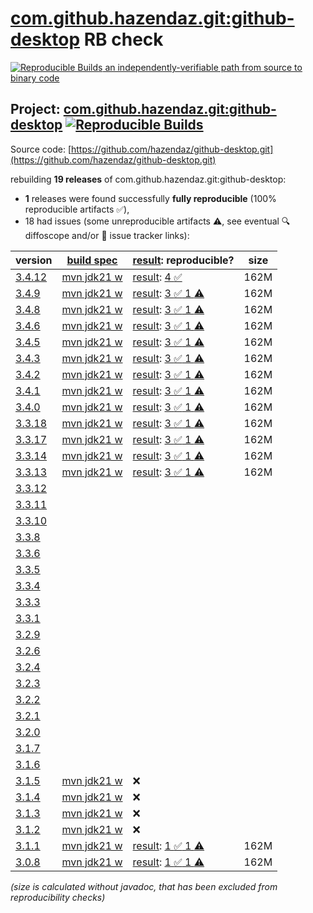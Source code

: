 [com.github.hazendaz.git:github-desktop](https://central.sonatype.com/artifact/com.github.hazendaz.git/github-desktop/versions) RB check
=======

[![Reproducible Builds](https://reproducible-builds.org/images/logos/rb.svg) an independently-verifiable path from source to binary code](https://reproducible-builds.org/)

## Project: [com.github.hazendaz.git:github-desktop](https://central.sonatype.com/artifact/com.github.hazendaz.git/github-desktop/versions) [![Reproducible Builds](https://img.shields.io/endpoint?url=https://raw.githubusercontent.com/jvm-repo-rebuild/reproducible-central/master/content/com/github/hazendaz/git/github-desktop/badge.json)](https://github.com/jvm-repo-rebuild/reproducible-central/blob/master/content/com/github/hazendaz/git/github-desktop/README.md)

Source code: [https://github.com/hazendaz/github-desktop.git](https://github.com/hazendaz/github-desktop.git)

rebuilding **19 releases** of com.github.hazendaz.git:github-desktop:
- **1** releases were found successfully **fully reproducible** (100% reproducible artifacts :white_check_mark:),
- 18 had issues (some unreproducible artifacts :warning:, see eventual :mag: diffoscope and/or :memo: issue tracker links):

| version | [build spec](/BUILDSPEC.md) | [result](https://reproducible-builds.org/docs/jvm/): reproducible? | size |
| -- | --------- | ------ | -- |
| [3.4.12](https://central.sonatype.com/artifact/com.github.hazendaz.git/github-desktop/3.4.12/pom) | [mvn jdk21 w](github-desktop-3.4.12.buildspec) | [result](github-desktop-3.4.12.buildinfo): [4 :white_check_mark: ](github-desktop-3.4.12.buildcompare) | 162M |
| [3.4.9](https://central.sonatype.com/artifact/com.github.hazendaz.git/github-desktop/3.4.9/pom) | [mvn jdk21 w](github-desktop-3.4.9.buildspec) | [result](github-desktop-3.4.9.buildinfo): [3 :white_check_mark:  1 :warning:](github-desktop-3.4.9.buildcompare) | 162M |
| [3.4.8](https://central.sonatype.com/artifact/com.github.hazendaz.git/github-desktop/3.4.8/pom) | [mvn jdk21 w](github-desktop-3.4.8.buildspec) | [result](github-desktop-3.4.8.buildinfo): [3 :white_check_mark:  1 :warning:](github-desktop-3.4.8.buildcompare) | 162M |
| [3.4.6](https://central.sonatype.com/artifact/com.github.hazendaz.git/github-desktop/3.4.6/pom) | [mvn jdk21 w](github-desktop-3.4.6.buildspec) | [result](github-desktop-3.4.6.buildinfo): [3 :white_check_mark:  1 :warning:](github-desktop-3.4.6.buildcompare) | 162M |
| [3.4.5](https://central.sonatype.com/artifact/com.github.hazendaz.git/github-desktop/3.4.5/pom) | [mvn jdk21 w](github-desktop-3.4.5.buildspec) | [result](github-desktop-3.4.5.buildinfo): [3 :white_check_mark:  1 :warning:](github-desktop-3.4.5.buildcompare) | 162M |
| [3.4.3](https://central.sonatype.com/artifact/com.github.hazendaz.git/github-desktop/3.4.3/pom) | [mvn jdk21 w](github-desktop-3.4.3.buildspec) | [result](github-desktop-3.4.3.buildinfo): [3 :white_check_mark:  1 :warning:](github-desktop-3.4.3.buildcompare) | 162M |
| [3.4.2](https://central.sonatype.com/artifact/com.github.hazendaz.git/github-desktop/3.4.2/pom) | [mvn jdk21 w](github-desktop-3.4.2.buildspec) | [result](github-desktop-3.4.2.buildinfo): [3 :white_check_mark:  1 :warning:](github-desktop-3.4.2.buildcompare) | 162M |
| [3.4.1](https://central.sonatype.com/artifact/com.github.hazendaz.git/github-desktop/3.4.1/pom) | [mvn jdk21 w](github-desktop-3.4.1.buildspec) | [result](github-desktop-3.4.1.buildinfo): [3 :white_check_mark:  1 :warning:](github-desktop-3.4.1.buildcompare) | 162M |
| [3.4.0](https://central.sonatype.com/artifact/com.github.hazendaz.git/github-desktop/3.4.0/pom) | [mvn jdk21 w](github-desktop-3.4.0.buildspec) | [result](github-desktop-3.4.0.buildinfo): [3 :white_check_mark:  1 :warning:](github-desktop-3.4.0.buildcompare) | 162M |
| [3.3.18](https://central.sonatype.com/artifact/com.github.hazendaz.git/github-desktop/3.3.18/pom) | [mvn jdk21 w](github-desktop-3.3.18.buildspec) | [result](github-desktop-3.3.18.buildinfo): [3 :white_check_mark:  1 :warning:](github-desktop-3.3.18.buildcompare) | 162M |
| [3.3.17](https://central.sonatype.com/artifact/com.github.hazendaz.git/github-desktop/3.3.17/pom) | [mvn jdk21 w](github-desktop-3.3.17.buildspec) | [result](github-desktop-3.3.17.buildinfo): [3 :white_check_mark:  1 :warning:](github-desktop-3.3.17.buildcompare) | 162M |
| [3.3.14](https://central.sonatype.com/artifact/com.github.hazendaz.git/github-desktop/3.3.14/pom) | [mvn jdk21 w](github-desktop-3.3.14.buildspec) | [result](github-desktop-3.3.14.buildinfo): [3 :white_check_mark:  1 :warning:](github-desktop-3.3.14.buildcompare) | 162M |
| [3.3.13](https://central.sonatype.com/artifact/com.github.hazendaz.git/github-desktop/3.3.13/pom) | [mvn jdk21 w](github-desktop-3.3.13.buildspec) | [result](github-desktop-3.3.13.buildinfo): [3 :white_check_mark:  1 :warning:](github-desktop-3.3.13.buildcompare) | 162M |
| [3.3.12](https://central.sonatype.com/artifact/com.github.hazendaz.git/github-desktop/3.3.12/pom) | | | |
| [3.3.11](https://central.sonatype.com/artifact/com.github.hazendaz.git/github-desktop/3.3.11/pom) | | | |
| [3.3.10](https://central.sonatype.com/artifact/com.github.hazendaz.git/github-desktop/3.3.10/pom) | | | |
| [3.3.8](https://central.sonatype.com/artifact/com.github.hazendaz.git/github-desktop/3.3.8/pom) | | | |
| [3.3.6](https://central.sonatype.com/artifact/com.github.hazendaz.git/github-desktop/3.3.6/pom) | | | |
| [3.3.5](https://central.sonatype.com/artifact/com.github.hazendaz.git/github-desktop/3.3.5/pom) | | | |
| [3.3.4](https://central.sonatype.com/artifact/com.github.hazendaz.git/github-desktop/3.3.4/pom) | | | |
| [3.3.3](https://central.sonatype.com/artifact/com.github.hazendaz.git/github-desktop/3.3.3/pom) | | | |
| [3.3.1](https://central.sonatype.com/artifact/com.github.hazendaz.git/github-desktop/3.3.1/pom) | | | |
| [3.2.9](https://central.sonatype.com/artifact/com.github.hazendaz.git/github-desktop/3.2.9/pom) | | | |
| [3.2.6](https://central.sonatype.com/artifact/com.github.hazendaz.git/github-desktop/3.2.6/pom) | | | |
| [3.2.4](https://central.sonatype.com/artifact/com.github.hazendaz.git/github-desktop/3.2.4/pom) | | | |
| [3.2.3](https://central.sonatype.com/artifact/com.github.hazendaz.git/github-desktop/3.2.3/pom) | | | |
| [3.2.2](https://central.sonatype.com/artifact/com.github.hazendaz.git/github-desktop/3.2.2/pom) | | | |
| [3.2.1](https://central.sonatype.com/artifact/com.github.hazendaz.git/github-desktop/3.2.1/pom) | | | |
| [3.2.0](https://central.sonatype.com/artifact/com.github.hazendaz.git/github-desktop/3.2.0/pom) | | | |
| [3.1.7](https://central.sonatype.com/artifact/com.github.hazendaz.git/github-desktop/3.1.7/pom) | | | |
| [3.1.6](https://central.sonatype.com/artifact/com.github.hazendaz.git/github-desktop/3.1.6/pom) | | | |
| [3.1.5](https://central.sonatype.com/artifact/com.github.hazendaz.git/github-desktop/3.1.5/pom) | [mvn jdk21 w](github-desktop-3.1.5.buildspec) | :x: | |
| [3.1.4](https://central.sonatype.com/artifact/com.github.hazendaz.git/github-desktop/3.1.4/pom) | [mvn jdk21 w](github-desktop-3.1.4.buildspec) | :x: | |
| [3.1.3](https://central.sonatype.com/artifact/com.github.hazendaz.git/github-desktop/3.1.3/pom) | [mvn jdk21 w](github-desktop-3.1.3.buildspec) | :x: | |
| [3.1.2](https://central.sonatype.com/artifact/com.github.hazendaz.git/github-desktop/3.1.2/pom) | [mvn jdk21 w](github-desktop-3.1.2.buildspec) | :x: | |
| [3.1.1](https://central.sonatype.com/artifact/com.github.hazendaz.git/github-desktop/3.1.1/pom) | [mvn jdk21 w](github-desktop-3.1.1.buildspec) | [result](github-desktop-3.1.1.buildinfo): [1 :white_check_mark:  1 :warning:](github-desktop-3.1.1.buildcompare) | 162M |
| [3.0.8](https://central.sonatype.com/artifact/com.github.hazendaz.git/github-desktop/3.0.8/pom) | [mvn jdk21 w](github-desktop-3.0.8.buildspec) | [result](github-desktop-3.0.8.buildinfo): [1 :white_check_mark:  1 :warning:](github-desktop-3.0.8.buildcompare) | 162M |

<i>(size is calculated without javadoc, that has been excluded from reproducibility checks)</i>
